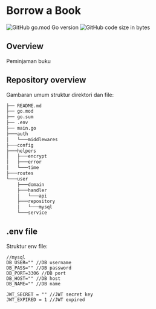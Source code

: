 
# Borrow a Book

![GitHub go.mod Go version](https://img.shields.io/github/go-mod/go-version/Jiran03/borrow-a-book)
![GitHub code size in bytes](https://img.shields.io/github/languages/code-size/Jiran03/borrow-a-book)


## Overview
Peminjaman buku

## Repository overview
Gambaran umum struktur direktori dan file:
```bash
├── README.md
├── go.mod
├── go.sum
├── .env
├── main.go
├───auth
│   └───middlewares
├───config
├───helpers
│   ├───encrypt
│   ├───error
│   └───time
├───routes
└───user
    ├───domain
    ├───handler
    │   └───api
    ├───repository
    │   └───mysql
    └───service
```

## .env file
Struktur env file:
```
//mysql
DB_USER="" //DB username
DB_PASS="" //DB password
DB_PORT=3306 //DB port
DB_HOST="" //DB host
DB_NAME="" //DB name

JWT_SECRET = "" //JWT secret key
JWT_EXPIRED = 1 //JWT expired
```